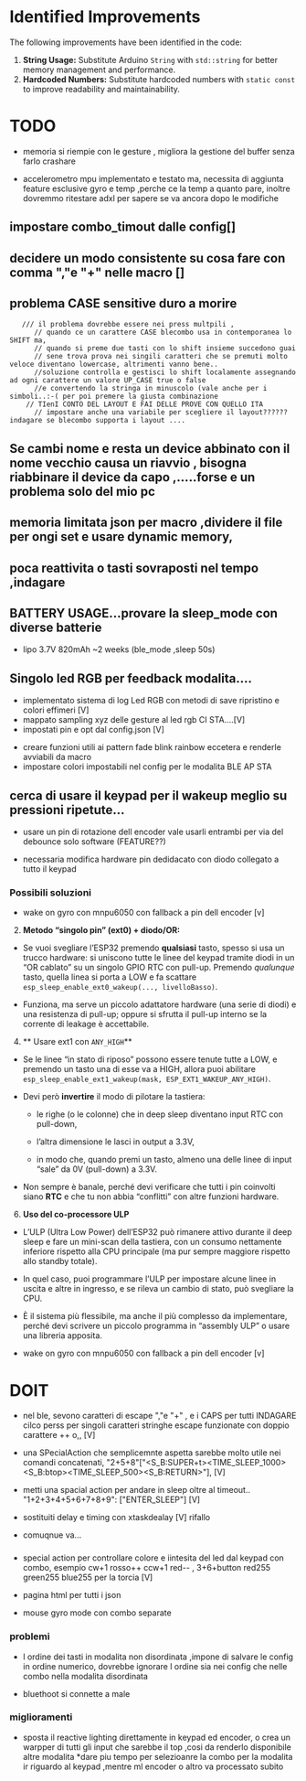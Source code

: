
# Identified Improvements

The following improvements have been identified in the code:

1.  **String Usage:** Substitute Arduino `String` with `std::string` for better memory management and performance.
2.  **Hardcoded Numbers:** Substitute hardcoded numbers with `static const` to improve readability and maintainability.


# TODO

- memoria si riempie con le gesture , migliora la gestione del buffer senza farlo crashare

- accelerometro mpu implementato e testato ma,  necessita di aggiunta feature esclusive gyro e temp ,perche ce la temp a quanto pare, inoltre dovremmo ritestare adxl per sapere se va ancora dopo le modifiche


## impostare combo_timout dalle config[]


## decidere un modo consistente su cosa fare con comma ","e "+" nelle macro []


## problema CASE sensitive duro a morire
       /// il problema dovrebbe essere nei press multpili ,
          // quando ce un carattere CASE blecombo usa in contemporanea lo SHIFT ma,
          // quando si preme due tasti con lo shift insieme succedono guai
          // sene trova prova nei singili caratteri che se premuti molto veloce diventano lowercase, altrimenti vanno bene..
          //soluzione controlla e gestisci lo shift localamente assegnando ad ogni carattere un valore UP_CASE true o false 
          //e convertendo la stringa in minuscolo (vale anche per i simboli..:-( per poi premere la giusta combinazione
        // TIenI CONTO DEL LAYOUT E FAI DELLE PROVE CON QUELLO ITA
          // impostare anche una variabile per scegliere il layout?????? indagare se blecombo supporta i layout .... 

## Se cambi nome e resta un device abbinato con il nome vecchio causa un riavvio , bisogna riabbinare il device da capo ,.....forse e un problema solo del mio pc

## memoria limitata json per macro ,dividere il file per ongi set e usare dynamic memory,

## poca reattivita o tasti sovraposti nel tempo ,indagare
## BATTERY USAGE...provare la sleep_mode con diverse batterie 
  - lipo 3.7V 820mAh ~2 weeks (ble_mode ,sleep 50s)



## Singolo led RGB per feedback modalita....
- implementato sistema di log Led RGB con metodi di save ripristino e colori effimeri [V]
- mappato sampling xyz delle gesture al led rgb CI STA....[V]
- impostati pin e opt dal config.json [V]
* creare funzioni utili ai pattern fade blink rainbow eccetera e renderle avviabili da macro
* impostare colori impostabili nel config per le modalita BLE AP STA 

## cerca di usare il keypad per il wakeup meglio su pressioni ripetute...
- usare un pin di rotazione dell encoder vale usarli entrambi per via del debounce solo software (FEATURE??) 
* necessaria modifica hardware pin dedidacato con diodo collegato a tutto il keypad 

### Possibili soluzioni 

 - wake on gyro con mnpu6050 con fallback a pin dell encoder [v]

 
2. **Metodo “singolo pin” (ext0) + diodo/OR:** 
 
  - Se vuoi svegliare l’ESP32 premendo **qualsiasi**  tasto, spesso si usa un trucco hardware: si uniscono tutte le linee del keypad tramite diodi in un “OR cablato” su un singolo GPIO RTC con pull-up. Premendo *qualunque* tasto, quella linea si porta a LOW e fa scattare `esp_sleep_enable_ext0_wakeup(..., livelloBasso)`.

  - Funziona, ma serve un piccolo adattatore hardware (una serie di diodi) e una resistenza di pull-up; oppure si sfrutta il pull-up interno se la corrente di leakage è accettabile.
 
4. **
Usare ext1 con `ANY_HIGH`** 
 
  - Se le linee “in stato di riposo” possono essere tenute tutte a LOW, e premendo un tasto una di esse va a HIGH, allora puoi abilitare `esp_sleep_enable_ext1_wakeup(mask, ESP_EXT1_WAKEUP_ANY_HIGH)`.
 
  - Devi però **invertire**  il modo di pilotare la tastiera:

    - le righe (o le colonne) che in deep sleep diventano input RTC con pull-down,

    - l’altra dimensione le lasci in output a 3.3V,

    - in modo che, quando premi un tasto, almeno una delle linee di input “sale” da 0V (pull-down) a 3.3V.
 
  - Non sempre è banale, perché devi verificare che tutti i pin coinvolti siano **RTC**  e che tu non abbia “conflitti” con altre funzioni hardware.
 
6. **Uso del co-processore ULP** 

  - L’ULP (Ultra Low Power) dell’ESP32 può rimanere attivo durante il deep sleep e fare un mini-scan della tastiera, con un consumo nettamente inferiore rispetto alla CPU principale (ma pur sempre maggiore rispetto allo standby totale).

  - In quel caso, puoi programmare l’ULP per impostare alcune linee in uscita e altre in ingresso, e se rileva un cambio di stato, può svegliare la CPU.

  - È il sistema più flessibile, ma anche il più complesso da implementare, perché devi scrivere un piccolo programma in “assembly ULP” o usare una libreria apposita.

 - wake on gyro con mnpu6050 con fallback a pin dell encoder [v]

# DOIT
* nel ble, sevono caratteri di escape ","e "+" , e i CAPS per tutti INDAGARE cilco perss per singoli caratteri stringhe
        escape funzionate con doppio carattere ++ o,, [V]


* una SPecialAction che semplicemnte aspetta sarebbe molto utile nei comandi concatenati,
  "2+5+8"["<S_B:SUPER+t><TIME_SLEEP_1000><S_B:btop><TIME_SLEEP_500><S_B:RETURN>"], [V]

  
- metti una spacial action per andare in sleep oltre al timeout..
  "1+2+3+4+5+6+7+8+9": ["ENTER_SLEEP"] [V]

- sostituiti delay  e timing con xtaskdealay [V] rifallo

* comuqnue va...

###
* special action per controllare colore e iintesita del led dal keypad con combo, esempio cw+1 rosso++ ccw+1 red-- , 3+6+button red255 green255 blue255 per la torcia [V]

* pagina html per tutti i json

* mouse gyro mode con combo separate



### problemi
* l ordine dei tasti in modalita non disordinata ,impone di salvare le config in ordine numerico, dovrebbe ignorare l ordine sia nei config che nelle combo nella modalita disordinata 


- bluethoot si connette a male




### miglioramenti

* sposta il reactive lighting direttamente in keypad ed encoder, o crea un warpper di tutti gli input che sarebbe il top ,cosi da renderlo disponibile altre modalita
*dare piu tempo per selezioanre la combo per la modalita ir riguardo al keypad ,mentre ml encoder o altro va processato subito
